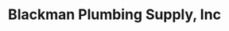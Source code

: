 ---
title: "Blackman Plumbing Supply, Inc"
url: /middletown/blackman-plumbing-supply-inc/
shop: doityourself
---